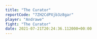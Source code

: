 ```yaml
---
title: "The Curator"
reportCode: "7ZH2CdPXjb3z8gar"
player: "Andrawe"
fight: "The Curator"
date: 2021-07-21T20:24:36.112000+00:00
---
```

